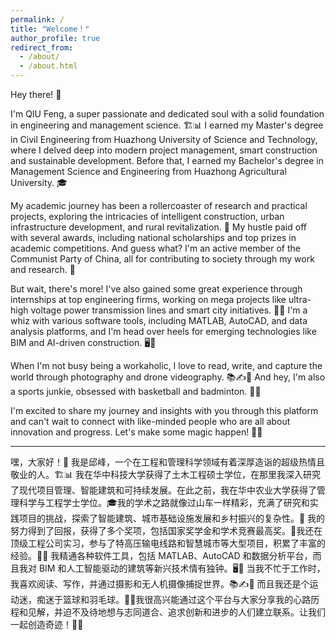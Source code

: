 ```yaml
---
permalink: /
title: "Welcome！"
author_profile: true
redirect_from: 
  - /about/
  - /about.html
---
```


Hey there! 🌟

I'm QIU Feng, a super passionate and dedicated soul with a solid foundation in engineering and management science. 🏗️📊 I earned my Master's degree in Civil Engineering from Huazhong University of Science and Technology, where I delved deep into modern project management, smart construction and sustainable development. Before that, I earned my Bachelor's degree in Management Science and Engineering from Huazhong Agricultural University. 🎓

My academic journey has been a rollercoaster of research and practical projects, exploring the intricacies of intelligent construction, urban infrastructure development, and rural revitalization. 🚀 My hustle paid off with several awards, including national scholarships and top prizes in academic competitions. And guess what? I'm an active member of the Communist Party of China, all for contributing to society through my work and research. 💪

But wait, there's more! I've also gained some great experience through internships at top engineering firms, working on mega projects like ultra-high voltage power transmission lines and smart city initiatives. 🌆💡 I'm a whiz with various software tools, including MATLAB, AutoCAD, and data analysis platforms, and I'm head over heels for emerging technologies like BIM and AI-driven construction. 🖥️🤖

When I'm not busy being a workaholic, I love to read, write, and capture the world through photography and drone videography. 📚✍️📸 And hey, I'm also a sports junkie, obsessed with basketball and badminton. 🏀🏸

I'm excited to share my journey and insights with you through this platform and can't wait to connect with like-minded people who are all about innovation and progress. Let's make some magic happen! 🌌✨

---

嘿，大家好！🌟 我是邱峰，一个在工程和管理科学领域有着深厚造诣的超级热情且敬业的人。🏗️📊 我在华中科技大学获得了土木工程硕士学位，在那里我深入研究了现代项目管理、智能建筑和可持续发展。在此之前，我在华中农业大学获得了管理科学与工程学士学位。🎓我的学术之路就像过山车一样精彩，充满了研究和实践项目的挑战，探索了智能建筑、城市基础设施发展和乡村振兴的复杂性。🚀 我的努力得到了回报，获得了多个奖项，包括国家奖学金和学术竞赛最高奖。💪我还在顶级工程公司实习，参与了特高压输电线路和智慧城市等大型项目，积累了丰富的经验。🌆💡 我精通各种软件工具，包括 MATLAB、AutoCAD 和数据分析平台，而且我对 BIM 和人工智能驱动的建筑等新兴技术情有独钟。🖥️🤖 当我不忙于工作时，我喜欢阅读、写作，并通过摄影和无人机摄像捕捉世界。📚✍️📸 而且我还是个运动迷，痴迷于篮球和羽毛球。🏀🏸我很高兴能通过这个平台与大家分享我的心路历程和见解，并迫不及待地想与志同道合、追求创新和进步的人们建立联系。让我们一起创造奇迹！🌌✨
